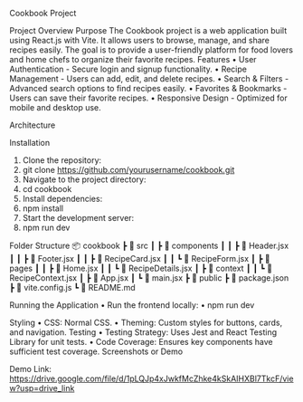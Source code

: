 Cookbook Project 

Project Overview
Purpose
The Cookbook project is a web application built using React.js with Vite. It allows users to browse, manage, and share recipes easily. The goal is to provide a user-friendly platform for food lovers and home chefs to organize their favorite recipes.
Features
•	User Authentication - Secure login and signup functionality.
•	Recipe Management - Users can add, edit, and delete recipes.
•	Search & Filters - Advanced search options to find recipes easily.
•	Favorites & Bookmarks - Users can save their favorite recipes.
•	Responsive Design - Optimized for mobile and desktop use.


Architecture



Installation
1.	Clone the repository: 
2.	git clone https://github.com/yourusername/cookbook.git
3.	Navigate to the project directory: 
4.	cd cookbook
5.	Install dependencies: 
6.	npm install
7.	Start the development server: 
8.	npm run dev

Folder Structure
📦 cookbook
 ┣ 📂 src
 ┃ ┣ 📂 components
 ┃ ┃ ┣ 📜 Header.jsx
 ┃ ┃ ┣ 📜 Footer.jsx
 ┃ ┃ ┣ 📜 RecipeCard.jsx
 ┃ ┃ ┗ 📜 RecipeForm.jsx
 ┃ ┣ 📂 pages
 ┃ ┃ ┣ 📜 Home.jsx
 ┃ ┃ ┗ 📜 RecipeDetails.jsx
 ┃ ┣ 📂 context
 ┃ ┃ ┗ 📜 RecipeContext.jsx
 ┃ ┣ 📜 App.jsx
 ┃ ┗ 📜 main.jsx
 ┣ 📂 public
 ┣ 📜 package.json
 ┣ 📜 vite.config.js
 ┗ 📜 README.md

Running the Application
•	Run the frontend locally: 
•	npm run dev



Styling
•	CSS: Normal CSS.
•	Theming: Custom styles for buttons, cards, and navigation.
Testing
•	Testing Strategy: Uses Jest and React Testing Library for unit tests.
•	Code Coverage: Ensures key components have sufficient test coverage.
Screenshots or Demo
 
Demo Link: https://drive.google.com/file/d/1pLQJp4xJwkfMcZhke4kSkAIHXBl7TkcF/view?usp=drive_link

